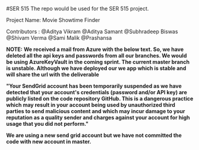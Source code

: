 #SER 515
The repo would be used for the SER 515 project. 


Project Name: Movie Showtime Finder

Contributors : @Aditya Vikram
               @Aditya Samant
               @Subhradeep Biswas
               @Shivam Verma
               @Sami Malik
               @Prashansa 


**NOTE:**
**We received a mail from Azure with the below text. So, we have deleted all the api keys and passwords from all our branches. We would be using AzureKeyVault in the coming sprint. The current master branch is unstable. Although we have deployed our we app which is stable and will share the url with the deliverable**

**"Your SendGrid account has been temporarily suspended as we have detected that your account's credentials (password and/or API key) are publicly listed on the code repository GitHub. This is a dangerous practice which may result in your account being used by unauthorized third parties to send malicious content and which may incur damage to your reputation as a quality sender and charges against your account for high usage that you did not perform."**

**We are using a new send grid account but we have not committed the code with new account in master.** 
